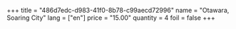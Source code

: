 +++
title = "486d7edc-d983-41f0-8b78-c99aecd72996"
name = "Otawara, Soaring City"
lang = ["en"]
price = "15.00"
quantity = 4
foil = false
+++
